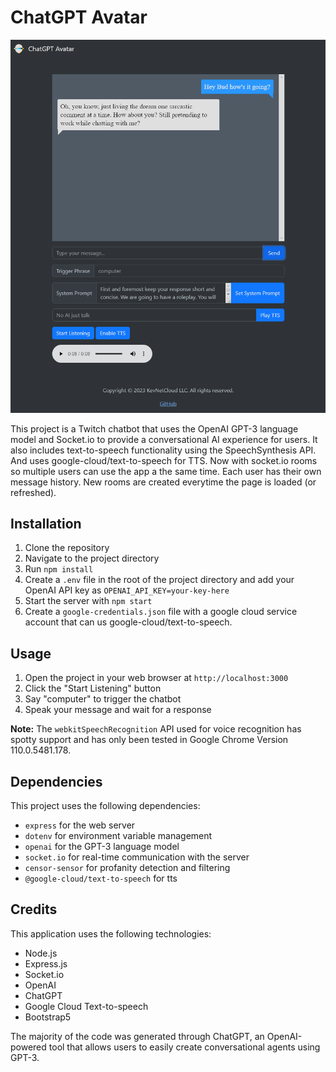 # ChatGPT Avatar

![ChatGPT Avatar screenshot](/public/ChatGPT-Avatar.png)

This project is a Twitch chatbot that uses the OpenAI GPT-3 language model and Socket.io to provide a conversational AI experience for users. It also includes text-to-speech functionality using the SpeechSynthesis API. And uses google-cloud/text-to-speech for TTS. Now with socket.io rooms so multiple users can use the app a the same time. Each user has their own message history. New rooms are created everytime the page is loaded (or refreshed).

## Installation

1. Clone the repository
2. Navigate to the project directory
3. Run `npm install`
4. Create a `.env` file in the root of the project directory and add your OpenAI API key as `OPENAI_API_KEY=your-key-here`
5. Start the server with `npm start`
6. Create a `google-credentials.json` file with a google cloud service account that can us google-cloud/text-to-speech. 

## Usage

1. Open the project in your web browser at `http://localhost:3000`
2. Click the "Start Listening" button
3. Say "computer" to trigger the chatbot
4. Speak your message and wait for a response

**Note:** The `webkitSpeechRecognition` API used for voice recognition has spotty support and has only been tested in Google Chrome Version 110.0.5481.178.

## Dependencies

This project uses the following dependencies:

- `express` for the web server
- `dotenv` for environment variable management
- `openai` for the GPT-3 language model
- `socket.io` for real-time communication with the server
- `censor-sensor` for profanity detection and filtering
- `@google-cloud/text-to-speech` for tts

## Credits

This application uses the following technologies:

- Node.js
- Express.js
- Socket.io
- OpenAI
- ChatGPT
- Google Cloud Text-to-speech
- Bootstrap5

The majority of the code was generated through ChatGPT, an OpenAI-powered tool that allows users to easily create conversational agents using GPT-3.